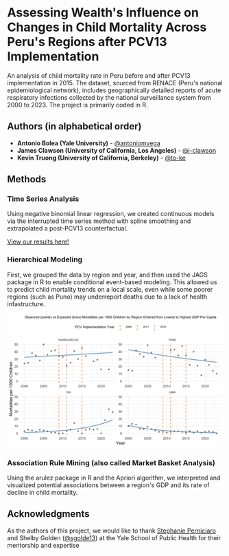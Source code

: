 # Assessing Wealth's Influence on Changes in Child Mortality Across Peru's Regions after PCV13 Implementation
An analysis of child mortality rate in Peru before and after PCV13 implementation in 2015. The dataset, sourced from RENACE (Peru's national epidemiological network),
includes geographically detailed reports of acute respiratory infections collected by the national surveillance system from 2000 to 2023. The project is primarily coded in R.



## Authors (in alphabetical order)

- **Antonio Bolea (Yale University)** - [@antoniomvega](https://github.com/antoniomvega)
- **James Clawson (University of California, Los Angeles)** - [@j-clawson](https://github.com/j-clawson)
- **Kevin Truong (University of California, Berkeley)** - [@to-ke](https://github.com/to-ke)



## Methods

### Time Series Analysis

Using negative binomial linear regression, we created continuous models via the interrupted time series method with spline smoothing
and extrapolated a post-PCV13 counterfactual. 

[View our results here!](TS%20graphs)





### Hierarchical Modeling

First, we grouped the data by region and year, and then used the JAGS package in R to enable conditional event-based modeling. This allowed us to predict child mortality trends on a
local scale, even while some poorer regions (such as Puno) may underreport deaths due to a lack of health infastructure.

![Alt text](Hierarchical-Modeling/Models%20on%20Poster/facet%20with%20mu%20alpha%20and%20mu%20beta%20distributions.png)



### Association Rule Mining (also called Market Basket Analysis)

Using the arulez package in R and the Apriori algorithm, we interpreted and visualized potential associations between a region's GDP and its rate of decline in child mortality.


## Acknowledgments

As the authors of this project, we would like to thank [Stephanie Perniciaro](https://www.linkedin.com/in/stephanie-perniciaro-72789548/) and Shelby Golden ([@sgolde13](https://github.com/sgolde13)) at the Yale School of Public Health for their mentorship and expertise 


